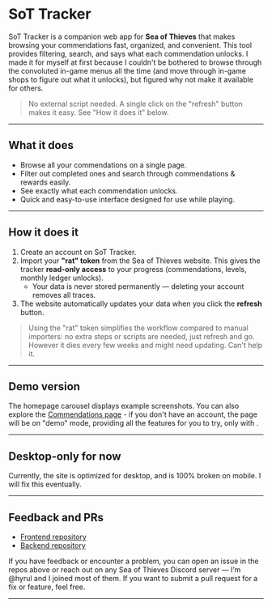# SoT Tracker

SoT Tracker is a companion web app for **Sea of Thieves** that makes browsing your commendations fast, organized, and convenient. This tool provides filtering, search, and says what each commendation unlocks. I made it for myself at first because I couldn't be bothered to browse through the convoluted in-game menus all the time (and move through in-game shops to figure out what it unlocks), but figured why not make it available for others.
> No external script needed. A single click on the "refresh" button makes it easy. See "How it does it" below.

---

## What it does

- Browse all your commendations on a single page.
- Filter out completed ones and search through commendations & rewards easily.
- See exactly what each commendation unlocks.
- Quick and easy-to-use interface designed for use while playing.

---

## How it does it

1. Create an account on SoT Tracker.
2. Import your **"rat" token** from the Sea of Thieves website. This gives the tracker **read-only access** to your progress (commendations, levels, monthly ledger unlocks).  
   - Your data is never stored permanently — deleting your account removes all traces.
3. The website automatically updates your data when you click the **refresh** button.

> Using the "rat" token simplifies the workflow compared to manual importers: no extra steps or scripts are needed, just refresh and go. However it dies every few weeks and might need updating. Can't help it.

---

## Demo version

The homepage carousel displays example screenshots. You can also explore the [Commendations page](https://www.sot-tracker.com/commendations) - if you don't have an account, the page will be on "demo" mode, providing all the features for you to try, only with .

---

## Desktop-only for now
Currently, the site is optimized for desktop, and is 100% broken on mobile. I will fix this eventually.

---

## Feedback and PRs

- [Frontend repository](https://github.com/Hyrull/SoT-Tracker)  
- [Backend repository](https://github.com/Hyrull/SoT-Tracker-backend)

If you have feedback or encounter a problem, you can open an issue in the repos above or reach out on any Sea of Thieves Discord server — I’m @hyrul and I joined most of them. If you want to submit a pull request for a fix or feature, feel free.

---